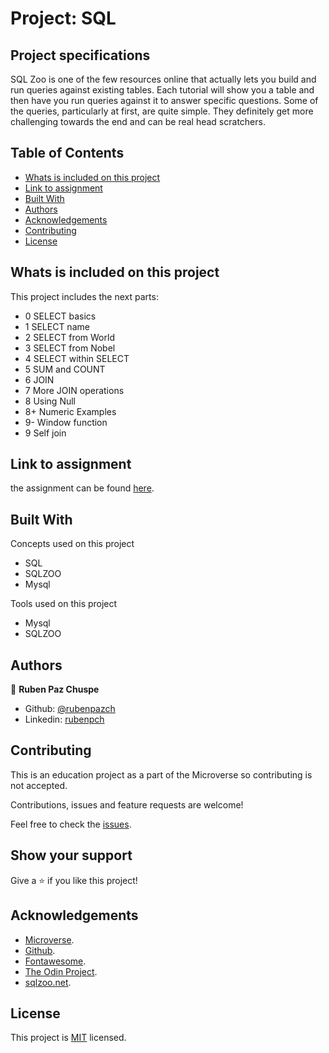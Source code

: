 # Project: SQL 

## Project specifications

SQL Zoo is one of the few resources online that actually lets you build and run queries against existing tables. Each tutorial will show you a table and then have you run queries against it to answer specific questions. Some of the queries, particularly at first, are quite simple. They definitely get more challenging towards the end and can be real head scratchers.


<!-- TABLE OF CONTENTS -->
## Table of Contents

* [Whats is included on this project](#whats-is-included-on-this-project)
* [Link to assignment](#link-to-assignment)
* [Built With](#built-with)
* [Authors](#authors)
* [Acknowledgements](#acknowledgements)
* [Contributing](#-Contributing)
* [License](#license)




## Whats is included on this project

This project includes the next parts:

+ 0 SELECT basics
+ 1 SELECT name
+ 2 SELECT from World
+ 3 SELECT from Nobel
+ 4 SELECT within SELECT
+ 5 SUM and COUNT
+ 6 JOIN
+ 7 More JOIN operations
+ 8 Using Null
+ 8+ Numeric Examples
+ 9- Window function
+ 9 Self join

## Link to assignment

the assignment can be found  [here](https://www.theodinproject.com/courses/databases/lessons/sql).

## Built With

Concepts used on this project

- SQL 
- SQLZOO 
- Mysql

Tools used on this project

- Mysql
- SQLZOO


## Authors

👤 **Ruben Paz Chuspe**

- Github: [@rubenpazch](https://github.com/rubenpazch)
- Linkedin: [rubenpch](https://www.linkedin.com/in/rubenpch/)

## Contributing

This is an education project as a part of the Microverse so contributing is not accepted. 

Contributions, issues and feature requests are welcome!

Feel free to check the [issues](https://github.com/rubenpazch/capstone-conference-page/issues).

## Show your support

Give a ⭐️ if you like this project!

## Acknowledgements

+ [Microverse](https://www.microverse.org/).
+ [Github](http://github.com/).
+ [Fontawesome](http://fontawesome.com/).
+ [The Odin Project](theodinproject.com/).
+ [sqlzoo.net](https://sqlzoo.net/).

## License

This project is [MIT](lic.url) licensed.

